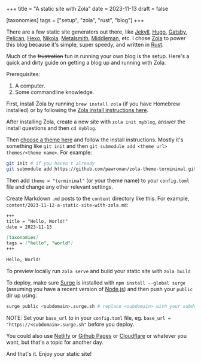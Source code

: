 +++
title = "A static site with Zola"
date = 2023-11-13
draft = false

[taxonomies]
tags = ["setup", "zola", "rust", "blog"]
+++

There are a few static site generators out there, like [Jekyll](https://jekyllrb.com), [Hugo](https://gohugo.io), [Gatsby](https://www.gatsbyjs.org), [Pelican](https://getpelican.com), [Hexo](https://hexo.io), [Nikola](https://getnikola.com), [Metalsmith](https://metalsmith.io), [Middleman](https://middlemanapp.com), etc. I chose [Zola](https://getzola.org) to power this blog because it's simple, super speedy, and written in [Rust](https://www.rust-lang.org).

Much of the ~~frustration~~ fun in running your own blog is the setup. Here's a quick and dirty guide on getting a blog up and running with Zola.

Prerequisites:

1. A computer.
2. Some commandline knowledge.


<!-- more -->

First, install Zola by running `brew install zola` (if you have Homebrew installed) or by following the [Zola install instructions here](https://www.getzola.org/documentation/getting-started/installation/). 
 
After installing Zola, create a new site with `zola init myblog`, answer the install questions and then `cd myblog`.

Then [choose a theme here](https://www.getzola.org/themes/) and follow the install instructions. Mostly it's something like `git init` and then `git submodule add <theme url> themes/<theme name>`. For example:

```bash
git init # if you haven't already
git submodule add https://github.com/pawroman/zola-theme-terminimal.git themes/terminimal
```

Then add `theme = "terminimal"` (or your theme name) to your `config.toml` file and change any other relevant settings.

Create Markdown `.md` posts to the `content` directory like this. For example, `content/2023-11-12-a-static-site-with-zola.md`:

```markdown
+++
title = "Hello, World!"
date = 2023-11-13

[taxonomies]
tags = ["hello", "world"]
+++

Hello, World!
```

To preview locally run `zola serve` and build your static site with `zola build`

To deploy, make sure [Surge](https://surge.sh) is installed with `npm install --global surge` (assuming you have a recent version of [Node.js](https://nodejs.org)) and then push your `public` dir up using:

```bash
surge public <subdomain>.surge.sh # replace <subdomain> with your subdomain
```

NOTE: Set your `base_url` to in your `config.toml` file, eg. `base_url = "https://<subdomain>.surge.sh"` before you deploy.

You could also use [Netlify](https://www.netlify.com) or [Github Pages](https://pages.github.com) or [Cloudflare](https://pages.cloudflare.com/) or whatever you want, but that's a topic for another day.

And that's it. Enjoy your static site!